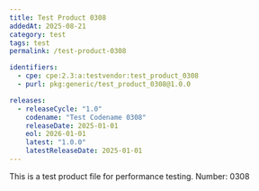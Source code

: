 ```yaml
---
title: Test Product 0308
addedAt: 2025-08-21
category: test
tags: test
permalink: /test-product-0308

identifiers:
  - cpe: cpe:2.3:a:testvendor:test_product_0308
  - purl: pkg:generic/test_product_0308@1.0.0

releases:
  - releaseCycle: "1.0"
    codename: "Test Codename 0308"
    releaseDate: 2025-01-01
    eol: 2026-01-01
    latest: "1.0.0"
    latestReleaseDate: 2025-01-01
---
```


This is a test product file for performance testing. Number: 0308
